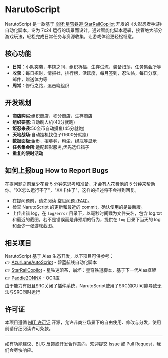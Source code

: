 # NarutoScript

NarutoScript 是一款基于 [崩坏:星穹铁道 StarRailCopilot](https://github.com/LmeSzinc/StarRailCopilot) 开发的《火影忍者手游》自动化脚本，专为 7x24 运行的场景而设计。通过智能化脚本逻辑，接管绝大部分游戏玩法，轻松完成日常任务与资源收集，让游戏体验更轻松惬意。
## 核心功能
- **日常**：小队突袭，丰饶之间，组织祈福，生存试炼，装备扫荡，任务集会所等
- **收获**：每日招财，情报社，排行榜，活跃度，每月签到，忍法帖，每日分享，邮件，赠送体力等
- **周常**：修行之路，追击晓组织

## 开发规划
- **商店购买**:组织商店，积分商店，生存商店
- **组织要塞**:自动刷人机(40分就跑)
- **叛忍来袭**:50金币自动摸鱼(45分就跑)
- **天地战场**:自动挂机找位子(1600分就跑)
- **数据面板**:金币，招募券，粉尘，绿瓶等显示
- **任务集会所**:适配超影服务,优先选红箱子
- **重复的限时活动**

## 如何上报bug How to Report Bugs

在提问题之前至少花费 5 分钟来思考和准备，才会有人花费他的 5 分钟来帮助你。"XX怎么运行不了"，"XX卡住了"，这样的描述将不会得到回复。

- 在提问题前，请先阅读 [常见问题 (FAQ)](https://github.com/LmeSzinc/AzurLaneAutoScript/wiki/FAQ_en_cn)。
- 检查 NarutoScript 的更新和最近的 commit，确认使用的是最新版。
- 上传出错 log，在 `log/error` 目录下，以毫秒时间戳为文件夹名，包含 log.txt 和最近的截图。若不是错误而是非预期的行为，提供在 `log` 目录下当天的 log 和至少一张游戏截图。

## 相关项目

NarutoScript 基于 Alas 生态开发，以下项目可供参考：  
👉 [AzurLaneAutoScript](https://github.com/LmeSzinc/AzurLaneAutoScript) - 碧蓝航线自动化脚本  
👉 [StarRailCopilot](https://github.com/LmeSzinc/StarRailCopilot) - 星铁速溶茶，崩坏：星穹铁道脚本，基于下一代Alas框架  
👉 [Paddle2ONNX](https://github.com/PaddlePaddle/Paddle2ONNX) -  OCR库  
由于能力有限且SRC关闭了插件系统，NarutoScript使用了SRC的GUI可能导致无法与SRC同时运行
## 许可证

本项目遵循 [MIT 许可证](LICENSE) 开源，允许非商业场景下的自由使用、修改与分发，使用前请仔细阅读许可条款。


---

如有功能建议、BUG 反馈或开发合作意向，欢迎提交 Issue 或 Pull Request，我们会尽快响应。